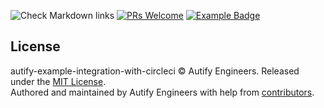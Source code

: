 [github-action-badge]: https://github.com/autifyhq/autify-example-integration-with-circleci/workflows/Check%20Markdown%20links/badge.svg

[pr-welcome-badge]: https://img.shields.io/badge/PRs-welcome-brightgreen.svg
[pr-welcome-link]: http://makeapullrequest.com

[example-badge]: https://img.shields.io/badge/Autify-example-brightgreen
[example-link]:  https://github.com/search?utf8=%E2%9C%93&q=example%2Buser%3Aautifyhq&type=Repositories&ref=searchresults

![Check Markdown links][github-action-badge] [![PRs Welcome][pr-welcome-badge]][pr-welcome-link] [![Example Badge][example-badge]][example-link]

## License

autify-example-integration-with-circleci © Autify Engineers. Released under the [MIT License](LICENSE).<br/>
Authored and maintained by Autify Engineers with help from [contributors](https://github.com/autifyhq/autify-example-integration-with-circleci/graphs/contributors).

